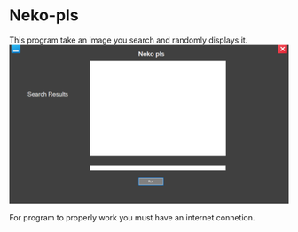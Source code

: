 # Neko-pls
This program take an image you search and randomly displays it.
![](Image1.png)

For program to properly work you must have an internet connetion.
